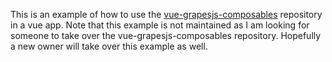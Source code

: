 This is an example of how to use the [vue-grapesjs-composables](https://github.com/dutchigor/vue-grapesjs-composables) repository in a vue app.
Note that this example is not maintained as I am looking for someone to take over the vue-grapesjs-composables repository. Hopefully a new owner will take over this example as well.

